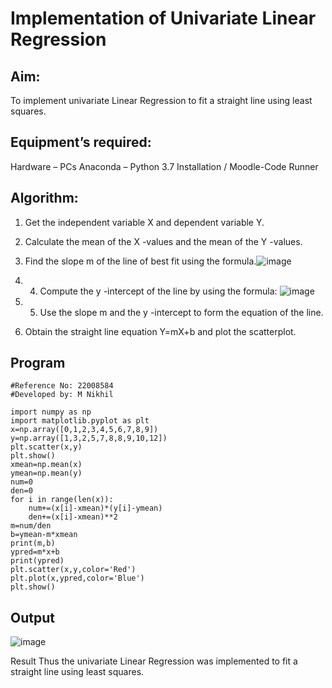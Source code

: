 # Implementation of Univariate Linear Regression
## Aim:
To implement univariate Linear Regression to fit a straight line using least squares.

## Equipment’s required:
Hardware – PCs
Anaconda – Python 3.7 Installation / Moodle-Code Runner
## Algorithm:
1. Get the independent variable X and dependent variable Y.
2. Calculate the mean of the X -values and the mean of the Y -values.
3. Find the slope m of the line of best fit using the formula.![image](https://user-images.githubusercontent.com/118707852/215237210-b0980e51-387e-4ca9-b14f-cadad3662433.png)

4. 4. Compute the y -intercept of the line by using the formula: ![image](https://user-images.githubusercontent.com/118707852/215237275-467a8267-389f-4148-b4bc-a083c9209491.png)

5. 5. Use the slope m and the y -intercept to form the equation of the line.
6. Obtain the straight line equation Y=mX+b and plot the scatterplot.
## Program
```
#Reference No: 22008584
#Developed by: M Nikhil

import numpy as np
import matplotlib.pyplot as plt
x=np.array([0,1,2,3,4,5,6,7,8,9])
y=np.array([1,3,2,5,7,8,8,9,10,12])
plt.scatter(x,y)
plt.show()
xmean=np.mean(x)
ymean=np.mean(y)
num=0
den=0
for i in range(len(x)):
    num+=(x[i]-xmean)*(y[i]-ymean)
    den+=(x[i]-xmean)**2
m=num/den
b=ymean-m*xmean
print(m,b)
ypred=m*x+b
print(ypred)
plt.scatter(x,y,color='Red')
plt.plot(x,ypred,color='Blue')
plt.show()
```
## Output
![image](https://user-images.githubusercontent.com/118707852/215237112-8ed55cb2-f3df-4d22-b3ba-ea432d623fc1.png)


Result
Thus the univariate Linear Regression was implemented to fit a straight line using least squares.
